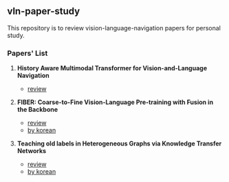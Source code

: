 ## vln-paper-study
This repository is to review vision-language-navigation papers for personal study.

### Papers' List

1. **History Aware Multimodal Transformer for Vision-and-Language Navigation**
   * [review](https://github.com/blossominkyung/vln-paper-study/issues/2)
  

2. **FIBER: Coarse-to-Fine Vision-Language Pre-training with Fusion in the Backbone**
   * [review](https://github.com/blossominkyung/vln-paper-study/issues/3)
   * [by korean](https://www.blossominkyung.com/deeplearning/fiber)

3. **Teaching old labels in Heterogeneous Graphs via Knowledge Transfer Networks**
   * [review](https://github.com/blossominkyung/vln-paper-study/issues/4)
   * [by korean](https://www.blossominkyung.com/deeplearning/ktn)
